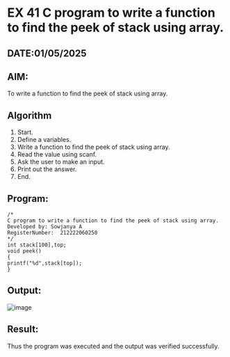 # EX 41 C program to write a function to find the peek of stack using array.
## DATE:01/05/2025
## AIM:
To write a function to find the peek of stack using array.

## Algorithm
1.  Start. 
2. Define a variables. 
3. Write a function to find the peek of stack using array. 
4. Read the value using scanf. 
5. Ask the user to make an input. 
6. Print out the answer. 
7. End.  

## Program:
```
/*
C program to write a function to find the peek of stack using array.
Developed by: Sowjanya A
RegisterNumber:  212222060250
*/
int stack[100],top; 
void peek() 
{ 
printf("%d",stack[top]);
}

```

## Output:

![image](https://github.com/user-attachments/assets/e6990a19-fb3b-459d-b7cb-ed4c69b331cf)

## Result:
Thus the program was executed and the output was verified successfully.
